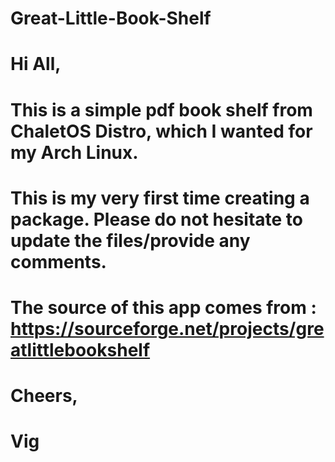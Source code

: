 # Great-Little-Book-Shelf
# Hi All,

# This is a simple pdf book shelf from ChaletOS Distro, which I wanted for my Arch Linux.
# This is my very first time creating a package. Please do not hesitate to update the files/provide any comments.
# The source of this app comes from : https://sourceforge.net/projects/greatlittlebookshelf

# Cheers,
# Vig
